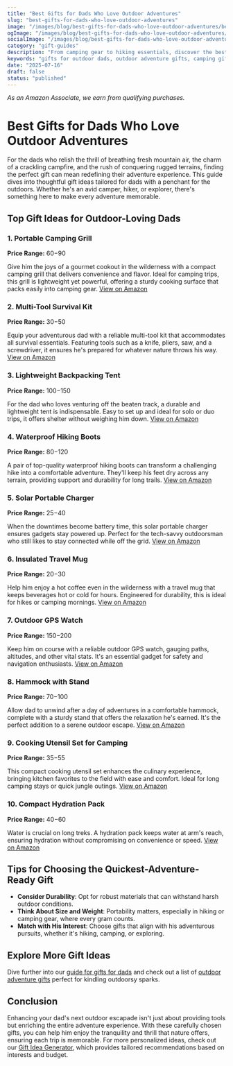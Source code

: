 ```yaml
---
title: "Best Gifts for Dads Who Love Outdoor Adventures"
slug: "best-gifts-for-dads-who-love-outdoor-adventures"
image: "/images/blog/best-gifts-for-dads-who-love-outdoor-adventures/best-gifts-for-dads-who-love-outdoor-adventures-banner.webp"
ogImage: "/images/blog/best-gifts-for-dads-who-love-outdoor-adventures/best-gifts-for-dads-who-love-outdoor-adventures-og.webp"
socialImage: "/images/blog/best-gifts-for-dads-who-love-outdoor-adventures/best-gifts-for-dads-who-love-outdoor-adventures-social.webp"
category: "gift-guides"
description: "From camping gear to hiking essentials, discover the best gifts for outdoor-loving dads that will enhance their adventures!"
keywords: "gifts for outdoor dads, outdoor adventure gifts, camping gifts, hiking gear, dad gifts outdoors, outdoor gear, outdoors gifts, dads, adventure"
date: "2025-07-16"
draft: false
status: "published"
---
```


*As an Amazon Associate, we earn from qualifying purchases.*

# Best Gifts for Dads Who Love Outdoor Adventures

For the dads who relish the thrill of breathing fresh mountain air, the charm of a crackling campfire, and the rush of conquering rugged terrains, finding the perfect gift can mean redefining their adventure experience. This guide dives into thoughtful gift ideas tailored for dads with a penchant for the outdoors. Whether he's an avid camper, hiker, or explorer, there's something here to make every adventure memorable.

## Top Gift Ideas for Outdoor-Loving Dads

### 1. Portable Camping Grill
**Price Range:** $60-$90

Give him the joys of a gourmet cookout in the wilderness with a compact camping grill that delivers convenience and flavor. Ideal for camping trips, this grill is lightweight yet powerful, offering a sturdy cooking surface that packs easily into camping gear. [View on Amazon](https://www.amazon.com/s?k=portable+camping+grill&tag=bright-gift-20)

### 2. Multi-Tool Survival Kit
**Price Range:** $30-$50

Equip your adventurous dad with a reliable multi-tool kit that accommodates all survival essentials. Featuring tools such as a knife, pliers, saw, and a screwdriver, it ensures he's prepared for whatever nature throws his way. [View on Amazon](https://www.amazon.com/s?k=multi-tool+survival+kit&tag=bright-gift-20)

### 3. Lightweight Backpacking Tent
**Price Range:** $100-$150

For the dad who loves venturing off the beaten track, a durable and lightweight tent is indispensable. Easy to set up and ideal for solo or duo trips, it offers shelter without weighing him down. [View on Amazon](https://www.amazon.com/s?k=lightweight+backpacking+tent&tag=bright-gift-20)

### 4. Waterproof Hiking Boots
**Price Range:** $80-$120

A pair of top-quality waterproof hiking boots can transform a challenging hike into a comfortable adventure. They'll keep his feet dry across any terrain, providing support and durability for long trails. [View on Amazon](https://www.amazon.com/s?k=waterproof+hiking+boots&tag=bright-gift-20)

### 5. Solar Portable Charger
**Price Range:** $25-$40

When the downtimes become battery time, this solar portable charger ensures gadgets stay powered up. Perfect for the tech-savvy outdoorsman who still likes to stay connected while off the grid. [View on Amazon](https://www.amazon.com/s?k=solar+portable+charger&tag=bright-gift-20)

### 6. Insulated Travel Mug
**Price Range:** $20-$30

Help him enjoy a hot coffee even in the wilderness with a travel mug that keeps beverages hot or cold for hours. Engineered for durability, this is ideal for hikes or camping mornings. [View on Amazon](https://www.amazon.com/s?k=insulated+travel+mug&tag=bright-gift-20)

### 7. Outdoor GPS Watch
**Price Range:** $150-$200

Keep him on course with a reliable outdoor GPS watch, gauging paths, altitudes, and other vital stats. It's an essential gadget for safety and navigation enthusiasts. [View on Amazon](https://www.amazon.com/s?k=outdoor+gps+watch&tag=bright-gift-20)

### 8. Hammock with Stand
**Price Range:** $70-$100

Allow dad to unwind after a day of adventures in a comfortable hammock, complete with a sturdy stand that offers the relaxation he's earned. It's the perfect addition to a serene outdoor escape. [View on Amazon](https://www.amazon.com/s?k=hammock+with+stand&tag=bright-gift-20)

### 9. Cooking Utensil Set for Camping
**Price Range:** $35-$55

This compact cooking utensil set enhances the culinary experience, bringing kitchen favorites to the field with ease and comfort. Ideal for long camping stays or quick jungle outings. [View on Amazon](https://www.amazon.com/s?k=cooking+utensil+set+for+camping&tag=bright-gift-20)

### 10. Compact Hydration Pack
**Price Range:** $40-$60

Water is crucial on long treks. A hydration pack keeps water at arm's reach, ensuring hydration without compromising on convenience or speed. [View on Amazon](https://www.amazon.com/s?k=compact+hydration+pack&tag=bright-gift-20)

## Tips for Choosing the Quickest-Adventure-Ready Gift

- **Consider Durability**: Opt for robust materials that can withstand harsh outdoor conditions.
- **Think About Size and Weight**: Portability matters, especially in hiking or camping gear, where every gram counts.
- **Match with His Interest**: Choose gifts that align with his adventurous pursuits, whether it's hiking, camping, or exploring.

## Explore More Gift Ideas
Dive further into our [guide for gifts for dads](https://bright-gift.com/blog/gifts-for-dads) and check out a list of [outdoor adventure gifts](https://bright-gift.com/blog/outdoor-adventure-gifts) perfect for kindling outdoorsy sparks.

## Conclusion
Enhancing your dad's next outdoor escapade isn't just about providing tools but enriching the entire adventure experience. With these carefully chosen gifts, you can help him enjoy the tranquility and thrill that nature offers, ensuring each trip is memorable. For more personalized ideas, check out our [Gift Idea Generator](https://bright-gift.com), which provides tailored recommendations based on interests and budget.
